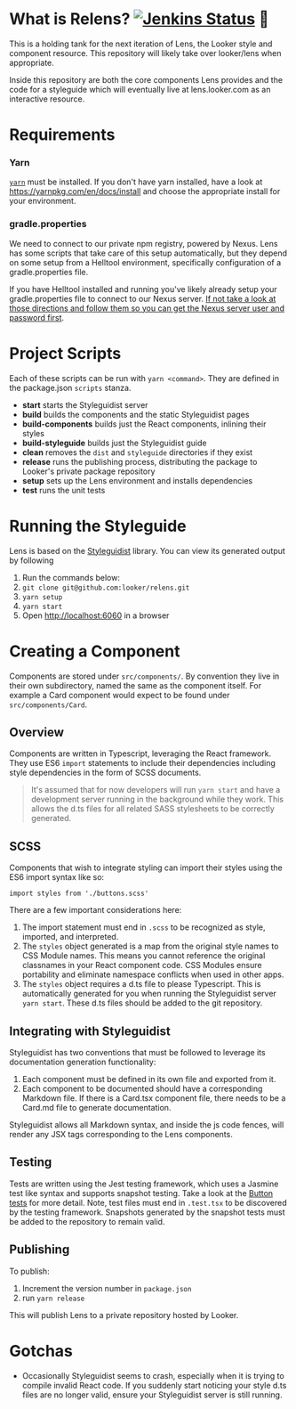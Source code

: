 # What is Relens? [![Jenkins Status](https://jenkinsexternal.looker.com/buildStatus/icon?job=relens-master)](https://jenkins.looker.com/job/relens-master/) 🍉

This is a holding tank for the next iteration of Lens, the Looker style and component resource. This repository will likely take over looker/lens when appropriate.

Inside this repository are both the core components Lens provides and the code for a styleguide which will eventually live at lens.looker.com as an interactive resource. 

# Requirements

### Yarn

[`yarn`](https://yarnpkg.com/en/) must be installed. If you don't have yarn installed, have a look at https://yarnpkg.com/en/docs/install and choose the appropriate install for your environment.
 
### gradle.properties
 
We need to connect to our private npm registry, powered by Nexus. Lens has some scripts that take care of this setup automatically, but they depend on some setup from a Helltool environment, specifically configuration of a gradle.properties file.

If you have Helltool installed and running you've likely already setup your gradle.properties file to connect to our Nexus server. [If not take a look at those directions and follow them so you can get the Nexus server user and password first](https://github.com/looker/helltool#dependencies).

# Project Scripts

Each of these scripts can be run with `yarn <command>`. They are defined in the package.json `scripts` stanza.

 * **start** starts the Styleguidist server
 * **build** builds the components and the static Styleguidist pages
 * **build-components** builds just the React components, inlining their styles
 * **build-styleguide** builds just the Styleguidist guide
 * **clean** removes the `dist` and `styleguide` directories if they exist
 * **release** runs the publishing process, distributing the package to Looker's private package repository
 * **setup** sets up the Lens environment and installs dependencies
 * **test** runs the unit tests

# Running the Styleguide

Lens is based on the [Styleguidist](https://react-styleguidist.js.org/) library. You can view its generated output by following

1. Run the commands below:
1. `git clone git@github.com:looker/relens.git` 
1. `yarn setup`
1. `yarn start`
1. Open [http://localhost:6060](http://localhost:6060) in a browser

# Creating a Component

Components are stored under `src/components/`. By convention they live in their own subdirectory, named the same as the component itself. For example a Card component would expect to be found under `src/components/Card`.

## Overview

Components are written in Typescript, leveraging the React framework. They use ES6 `import` statements to include their dependencies including style dependencies in the form of SCSS documents.

> It's assumed that for now developers will run `yarn start` and have a development server running in the background while they work. This allows the d.ts files for all related SASS stylesheets to be correctly generated.

## SCSS

Components that wish to integrate styling can import their styles using the ES6 import syntax like so:

`import styles from './buttons.scss'`

There are a few important considerations here:

1. The import statement must end in `.scss` to be recognized as style, imported, and interpreted.
1. The `styles` object generated is a map from the original style names to CSS Module names. This means you cannot reference the original classnames in your React component code. CSS Modules ensure portability and eliminate namespace conflicts when used in other apps.
1. The `styles` object requires a d.ts file to please Typescript. This is automatically generated for you when running the Styleguidist server `yarn start`. These d.ts files should be added to the git repository.  

## Integrating with Styleguidist

Styleguidist has two conventions that must be followed to leverage its documentation generation functionality:

1. Each component must be defined in its own file and exported from it.
1. Each component to be documented should have a corresponding Markdown file. If there is a Card.tsx component file, there needs to be a Card.md file to generate documentation.

Styleguidist allows all Markdown syntax, and inside the js code fences, will render any JSX tags corresponding to the Lens components.

## Testing 

Tests are written using the Jest testing framework, which uses a Jasmine test like syntax and supports snapshot testing. Take a look at the [Button tests](src/components/buttons/button.test.tsx) for more detail. Note, test files must end in `.test.tsx` to be discovered by the testing framework. Snapshots generated by the snapshot tests must be added to the repository to remain valid.

## Publishing

To publish:

1. Increment the version number in `package.json`
2. run `yarn release`

This will publish Lens to a private repository hosted by Looker.

# Gotchas

 * Occasionally Styleguidist seems to crash, especially when it is trying to compile invalid React code. If you suddenly start noticing your style d.ts files are no longer valid, ensure your Styleguidist server is still running. 
